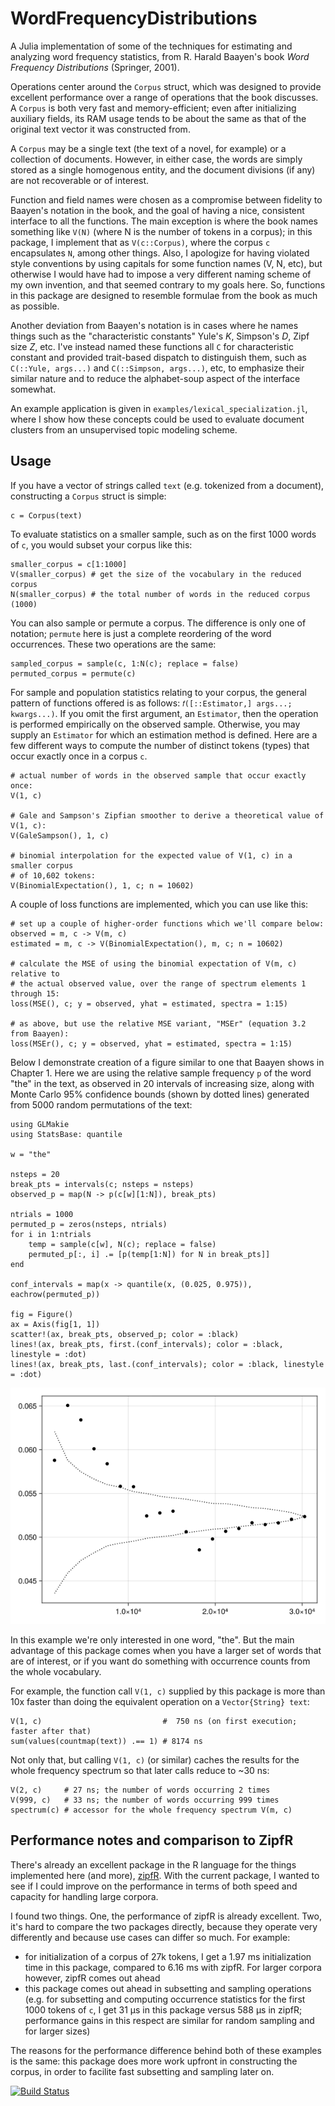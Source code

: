 # WordFrequencyDistributions
A Julia implementation of some of the techniques for estimating and analyzing word frequency statistics, from R. Harald Baayen's book _Word Frequency Distributions_ (Springer, 2001).

Operations center around the `Corpus` struct, which was designed to provide excellent performance over a range of operations that the book discusses. A `Corpus` is both very fast and memory-efficient; even after initializing auxiliary fields, its RAM usage tends to be about the same as that of the original text vector it was constructed from.

A `Corpus` may be a single text (the text of a novel, for example) or a collection of documents. However, in either case, the words are simply stored as a single homogenous entity, and the document divisions (if any) are not recoverable or of interest.

Function and field names were chosen as a compromise between fidelity to Baayen's notation in the book, and the goal of having a nice, consistent interface to all the functions. The main exception is where the book names something like `V(N)` (where N is the number of tokens in a corpus); in this package, I implement that as `V(c::Corpus)`, where the corpus `c` encapsulates `N`, among other things. Also, I apologize for having violated style conventions by using capitals for some function names (V, N, etc), but otherwise I would have had to impose a very different naming scheme of my own invention, and that seemed contrary to my goals here. So, functions in this package are designed to resemble formulae from the book as much as possible.

Another deviation from Baayen's notation is in cases where he names things such as the "characteristic constants" Yule's _K_, Simpson's _D_, Zipf size _Z_, etc. I've instead named these functions all `C` for characteristic constant and provided trait-based dispatch to distinguish them, such as `C(::Yule, args...)` and `C(::Simpson, args...)`, etc, to emphasize their similar nature and to reduce the alphabet-soup aspect of the interface somewhat.

An example application is given in `examples/lexical_specialization.jl`, where I show how these concepts could be used to evaluate document clusters from an unsupervised topic modeling scheme.

## Usage
If you have a vector of strings called `text` (e.g. tokenized from a document), constructing a `Corpus` struct is simple:
```
c = Corpus(text)
```

To evaluate statistics on a smaller sample, such as on the first 1000 words of `c`, you would subset your corpus like this:
```
smaller_corpus = c[1:1000]
V(smaller_corpus) # get the size of the vocabulary in the reduced corpus
N(smaller_corpus) # the total number of words in the reduced corpus (1000)
```

You can also sample or permute a corpus. The difference is only one of notation; `permute` here is just a complete reordering of the word occurrences. These two operations are the same:
```
sampled_corpus = sample(c, 1:N(c); replace = false)
permuted_corpus = permute(c)
```

For sample and population statistics relating to your corpus, the general pattern of functions offered is as follows: `𝑓([::Estimator,] args...; kwargs...)`. If you omit the first argument, an `Estimator`, then the operation is performed empirically on the observed sample. Otherwise, you may supply an `Estimator` for which an estimation method is defined. Here are a few different ways to compute the number of distinct tokens (types) that occur exactly once in a corpus `c`.
```
# actual number of words in the observed sample that occur exactly once:
V(1, c)

# Gale and Sampson's Zipfian smoother to derive a theoretical value of V(1, c):
V(GaleSampson(), 1, c)

# binomial interpolation for the expected value of V(1, c) in a smaller corpus 
# of 10,602 tokens:
V(BinomialExpectation(), 1, c; n = 10602)
```

A couple of loss functions are implemented, which you can use like this:
```
# set up a couple of higher-order functions which we'll compare below:
observed = m, c -> V(m, c)
estimated = m, c -> V(BinomialExpectation(), m, c; n = 10602)

# calculate the MSE of using the binomial expectation of V(m, c) relative to
# the actual observed value, over the range of spectrum elements 1 through 15:
loss(MSE(), c; y = observed, yhat = estimated, spectra = 1:15)

# as above, but use the relative MSE variant, "MSEr" (equation 3.2 from Baayen):
loss(MSEr(), c; y = observed, yhat = estimated, spectra = 1:15)
```

Below I demonstrate creation of a figure similar to one that Baayen shows in Chapter 1. Here we are using the relative sample frequency `p` of the word "the" in the text, as observed in 20 intervals of increasing size, along with Monte Carlo 95% confidence bounds (shown by dotted lines) generated from 5000 random permutations of the text:
```
using GLMakie
using StatsBase: quantile

w = "the"

nsteps = 20
break_pts = intervals(c; nsteps = nsteps)
observed_p = map(N -> p(c[w][1:N]), break_pts)

ntrials = 1000
permuted_p = zeros(nsteps, ntrials)
for i in 1:ntrials
    temp = sample(c[w], N(c); replace = false)
    permuted_p[:, i] .= [p(temp[1:N]) for N in break_pts]]
end

conf_intervals = map(x -> quantile(x, (0.025, 0.975)), eachrow(permuted_p))

fig = Figure()
ax = Axis(fig[1, 1])
scatter!(ax, break_pts, observed_p; color = :black)
lines!(ax, break_pts, first.(conf_intervals); color = :black, linestyle = :dot)
lines!(ax, break_pts, last.(conf_intervals); color = :black, linestyle = :dot)
```
![demo1](https://github.com/myersm0/WordFrequencyDistributions.jl/blob/main/examples/demo1.png)

In this example we're only interested in one word, "the". But the main advantage of this package comes when you have a larger set of words that are of interest, or if you want do something with occurrence counts from the whole vocabulary. 

For example, the function call `V(1, c)` supplied by this package is more than 10x faster than doing the equivalent operation on a `Vector{String} text`:
```
V(1, c)                           #  750 ns (on first execution; faster after that)
sum(values(countmap(text)) .== 1) # 8174 ns
```

Not only that, but calling `V(1, c)` (or similar) caches the results for the whole frequency spectrum so that later calls reduce to ~30 ns:
```
V(2, c)     # 27 ns; the number of words occurring 2 times
V(999, c)   # 33 ns; the number of words occurring 999 times
spectrum(c) # accessor for the whole frequency spectrum V(m, c)
```

## Performance notes and comparison to ZipfR
There's already an excellent package in the R language for the things implemented here (and more), [zipfR](http://zipfr.r-forge.r-project.org). With the current package, I wanted to see if I could improve on the performance in terms of both speed and capacity for handling large corpora.

I found two things. One, the performance of zipfR is already excellent. Two, it's hard to compare the two packages directly, because they operate very differently and because use cases can differ so much. For example:
- for initialization of a corpus of 27k tokens, I get a 1.97 ms initialization time in this package, compared to 6.16 ms with zipfR. For larger corpora however, zipfR comes out ahead
- this package comes out ahead in subsetting and sampling operations (e.g. for subsetting and computing occurrence statistics for the first 1000 tokens of `c`, I get 31 μs in this package versus 588 μs in zipfR; performance gains in this respect are similar for random sampling and for larger sizes)

The reasons for the performance difference behind both of these examples is the same: this package does more work upfront in constructing the corpus, in order to facilite fast subsetting and sampling later on.

[![Build Status](https://github.com/myersm0/WordFrequencyDistributions.jl/actions/workflows/CI.yml/badge.svg?branch=main)](https://github.com/myersm0/WordFrequencyDistributions.jl/actions/workflows/CI.yml?query=branch%3Amain)

